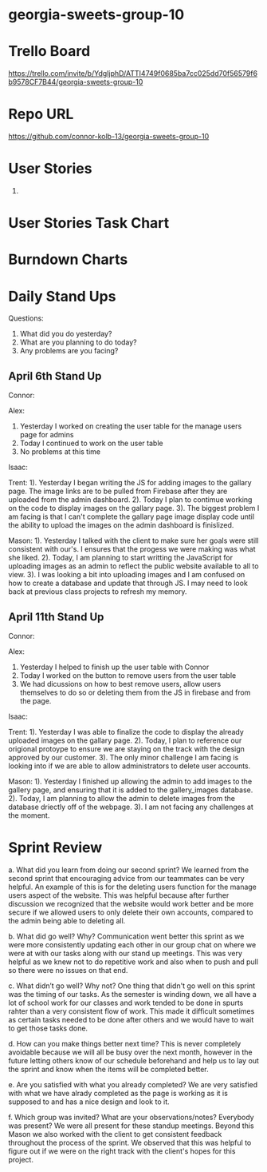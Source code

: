 # georgia-sweets-group-10

# Trello Board

https://trello.com/invite/b/YdgIjphD/ATTI4749f0685ba7cc025dd70f56579f6b9578CF7B44/georgia-sweets-group-10

# Repo URL

https://github.com/connor-kolb-13/georgia-sweets-group-10

# User Stories

1. 

# User Stories Task Chart


# Burndown Charts


# Daily Stand Ups

Questions:

1. What did you do yesterday?
2. What are you planning to do today?
3. Any problems are you facing?

## April 6th Stand Up

Connor:


Alex:
1. Yesterday I worked on creating the user table for the manage users page for admins
2. Today I continued to work on the user table
3. No problems at this time

Isaac:



Trent:
1). Yesterday I began writing the JS for adding images to the gallary page. The image links are to be pulled from Firebase after they are uploaded from the admin dashboard.
2). Today I plan to contimue working on the code to display images on the gallary page. 
3). The biggest problem I am facing is that I can't complete the gallary page image display code until the ability to upload the images on the admin dashboard is finislized. 


Mason:
1). Yesterday I talked with the client to make sure her goals were still consistent with our's. I ensures that the progess we were making was what she liked.
2). Today, I am planning to start writting the JavaScript for uploading images as an admin to reflect the public website available to all to view.
3). I was looking a bit into uploading images and I am confused on how to create a database and update that through JS. I may need to look back at previous class projects to refresh my memory.

## April 11th Stand Up

Connor:


Alex:
1. Yesterday I helped to finish up the user table with Connor
2. Today I worked on the button to remove users from the user table
3. We had dicussions on how to best remove users, allow users themselves to do so or deleting them from the JS in firebase and from the page. 

Isaac:



Trent:
1). Yesterday I was able to finalize the code to display the already uploaded images on the gallary page. 
2). Today, I plan to reference our origional protoype to ensure we are staying on the track with the design approved by our customer.
3). The only minor challenge I am facing is looking into if we are able to allow administrators to delete user accounts. 

Mason:
1). Yesterday I finished up allowing the admin to add images to the gallery page, and ensuring that it is added to the gallery_images database.
2). Today, I am planning to allow the admin to delete images from the database driectly off of the webpage.
3). I am not facing any challenges at the moment.

# Sprint Review

a. What did you learn from doing our second sprint?
We learned from the second sprint that encouraging advice from our teammates can be very helpful. An example of this is for the deleting users function for the manage users aspect of the website. This was helpful because after further discussion we recognized that the website would work better and be more secure if we allowed users to only delete their own accounts, compared to the admin being able to deleting all. 

b. What did go well? Why?
Communication went better this sprint as we were more consistently updating each other in our group chat on where we were at with our tasks along with our stand up meetings. This was very helpful as we knew not to do repetitive work and also when to push and pull so there were no issues on that end. 


c. What didn’t go well? Why not?
One thing that didn't go well on this sprint was the timing of our tasks. As the semester is winding down, we all have a lot of school work for our classes and work tended to be done in spurts rahter than a very consistent flow of work. This made it difficult sometimes as certain tasks needed to be done after others and we would have to wait to get those tasks done. 


d. How can you make things better next time?
This is never completely avoidable because we will all be busy over the next month, however in the future letting others know of our schedule beforehand and help us to lay out the sprint and know when the items will be completed better. 


e. Are you satisfied with what you already completed?
We are very satisfied with what we have alrady completed as the page is working as it is supposed to and has a nice design and look to it. 

f. Which group was invited? What are your observations/notes? Everybody was present?
We were all present for these standup meetings. Beyond this Mason we also worked with the client to get consistent feedback throughout the process of the sprint. We observed that this was helpful to figure out if we were on the right track with the client's hopes for this project. 


